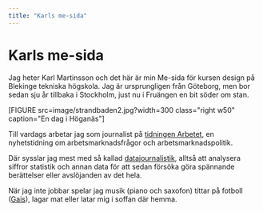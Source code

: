 ```yaml
---
title: "Karls me-sida"
---
```

Karls me-sida
=============

Jag heter Karl Martinsson och det här är min Me-sida för kursen design på Blekinge tekniska högskola. Jag är ursprungligen från Göteborg, men bor sedan sju år tillbaka i Stockholm, just nu i Fruängen en bit söder om stan.

[FIGURE src=image/strandbaden2.jpg?width=300 class="right w50" caption="En dag i Höganäs"]

Till vardags arbetar jag som journalist på [tidningen Arbetet](https://www.arbetet.se), en nyhetstidning om arbetsmarknadsfrågor och arbetsmarknadspolitik.

Där sysslar jag mest med så kallad [datajournalistik](https://sv.wikipedia.org/wiki/Datajournalistik), alltså att analysera siffror statistik och annan data för att sedan försöka göra spännande berättelser eller avslöjanden av det hela.

När jag inte jobbar spelar jag musik (piano och saxofon) tittar på fotboll ([Gais](http://www.gais.se/)), lagar mat eller latar mig i soffan där hemma.
